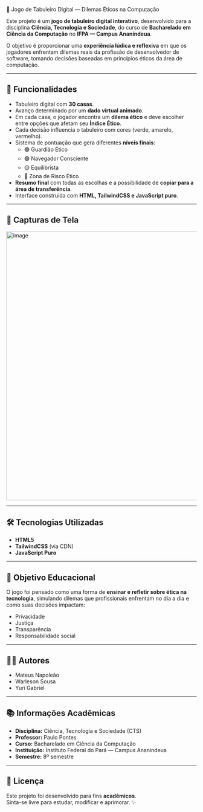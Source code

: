 🎲 Jogo de Tabuleiro Digital — Dilemas Éticos na Computação  

Este projeto é um **jogo de tabuleiro digital interativo**, desenvolvido para a disciplina **Ciência, Tecnologia e Sociedade**, do curso de **Bacharelado em Ciência da Computação** no **IFPA — Campus Ananindeua**.  

O objetivo é proporcionar uma **experiência lúdica e reflexiva** em que os jogadores enfrentam dilemas reais da profissão de desenvolvedor de software, tomando decisões baseadas em princípios éticos da área de computação.  

---

## 🚀 Funcionalidades  

- Tabuleiro digital com **30 casas**.  
- Avanço determinado por um **dado virtual animado**.  
- Em cada casa, o jogador encontra um **dilema ético** e deve escolher entre opções que afetam seu **Índice Ético**.  
- Cada decisão influencia o tabuleiro com cores (verde, amarelo, vermelho).  
- Sistema de pontuação que gera diferentes **níveis finais**:  
  - 🟢 Guardião Ético  
  - 🟢 Navegador Consciente  
  - 🟡 Equilibrista  
  - 🔴 Zona de Risco Ético  
- **Resumo final** com todas as escolhas e a possibilidade de **copiar para a área de transferência**.  
- Interface construída com **HTML, TailwindCSS e JavaScript puro**.  

---

## 📸 Capturas de Tela  

 <img width="1152" height="712" alt="image" src="https://github.com/user-attachments/assets/23340a39-0c52-44c5-b0e2-84bbc97a8bd9" />

---

## 🛠️ Tecnologias Utilizadas  

- **HTML5**  
- **TailwindCSS** (via CDN)  
- **JavaScript Puro**  

---

## 🎯 Objetivo Educacional  

O jogo foi pensado como uma forma de **ensinar e refletir sobre ética na tecnologia**, simulando dilemas que profissionais enfrentam no dia a dia e como suas decisões impactam:  

- Privacidade  
- Justiça  
- Transparência  
- Responsabilidade social  

---

## 👨‍💻 Autores  

- Mateus Napoleão  
- Warleson Sousa  
- Yuri Gabriel  

---

## 📚 Informações Acadêmicas  

- **Disciplina:** Ciência, Tecnologia e Sociedade (CTS)  
- **Professor:** Paulo Pontes  
- **Curso:** Bacharelado em Ciência da Computação  
- **Instituição:** Instituto Federal do Pará — Campus Ananindeua  
- **Semestre:** 8º semestre  

---

## 📜 Licença  

Este projeto foi desenvolvido para fins **acadêmicos**.  
Sinta-se livre para estudar, modificar e aprimorar. ✨  
